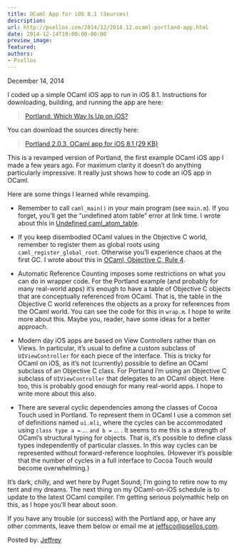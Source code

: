 ```yaml
---
title: OCaml App for iOS 8.1 (Sources)
description:
url: http://psellos.com/2014/12/2014.12.ocaml-portland-app.html
date: 2014-12-14T19:00:00-00:00
preview_image:
featured:
authors:
- Psellos
---
```


<div class="date">December 14, 2014</div>

<p>I coded up a simple OCaml iOS app to run in iOS 8.1. Instructions for
downloading, building, and running the app are here:</p>

<blockquote>
  <p><a href="http://psellos.com/ocaml/example-app-portland.html">Portland: Which Way Is Up on iOS?</a></p>
</blockquote>

<p>You can download the sources directly here:</p>

<blockquote>
  <p><a href="http://psellos.com/pub/portland/portland-ios-2.0.3.tgz">Portland 2.0.3, OCaml app for iOS 8.1 (29 KB)</a></p>
</blockquote>

<p>This is a revamped version of Portland, the first example OCaml iOS app
I made a few years ago. For maximum clarity it doesn&rsquo;t do anything
particularly impressive. It really just shows how to code an iOS app in
OCaml.</p>

<p>Here are some things I learned while revamping.</p>

<ul>
<li><p>Remember to call <code>caml_main()</code> in your main program (see <code>main.m</code>). If
you forget, you&rsquo;ll get the &ldquo;undefined atom table&rdquo; error at link time.
I wrote about this in <a href="http://psellos.com/2014/10/2014.10.atom-table-undef.html">Undefined caml_atom_table</a>.</p></li>
<li><p>If you keep disembodied OCaml values in the Objective C world,
remember to register them as global roots using
<code>caml_register_global_root</code>. Otherwise you&rsquo;ll experience chaos at the
first GC. I wrote about this in <a href="http://psellos.com/2014/12/2014.12.objc-rule-four.html">OCaml, Objective C, Rule 4</a>.</p></li>
<li><p>Automatic Reference Counting imposes some restrictions on what you can
do in wrapper code. For the Portland example (and probably for many
real-world apps) it&rsquo;s enough to have a table of Objective C objects
that are conceptually referenced from OCaml. That is, the table in the
Objective C world references the objects as a proxy for references
from the OCaml world. You can see the code for this in <code>wrap.m</code>. I
hope to write more about this. Maybe you, reader, have some ideas for
a better approach.</p></li>
<li><p>Modern day iOS apps are based on View Controllers rather than on
Views. In particular, it&rsquo;s usual to define a custom subclass of
<code>UIViewController</code> for each piece of the interface. This is tricky for
OCaml on iOS, as it&rsquo;s not (currently) possible to define an OCaml
subclass of an Objective C class. For Portland I&rsquo;m using an Objective
C subclass of <code>UIViewController</code> that delegates to an OCaml object.
Here too, this is probably good enough for many real-world apps. I
hope to write more about this also.</p></li>
<li><p>There are several cyclic dependencies among the classes of Cocoa
Touch used in Portland. To represent them in OCaml I use a common set
of definitions named <code>ui.mli</code>, where the cycles can be accommodated
using <code>class type a =</code> &hellip; <code>and b =</code> &hellip; . It seems to me this is a
strength of OCaml&rsquo;s structural typing for objects. That is, it&rsquo;s
possible to define class types independently of particular classes. In
this way cycles can be represented without forward-reference
loopholes. (However it&rsquo;s possible that the number of cycles in a full
interface to Cocoa Touch would become overwhelming.)</p></li>
</ul>

<p>It&rsquo;s dark, chilly, and wet here by Puget Sound; I&rsquo;m going to retire now
to my tent and my dreams. The next thing on my OCaml-on-iOS schedule is
to update to the latest OCaml compiler. I&rsquo;m getting serious polymathic
help on this, as I hope you&rsquo;ll hear about soon.</p>

<p>If you have any trouble (or success) with the Portland app, or have any
other comments, leave them below or email me at <a href="mailto:jeffsco@psellos.com">jeffsco@psellos.com</a>.</p>

<p>Posted by: <a href="http://psellos.com/aboutus.html#jeffreya.scofieldphd">Jeffrey</a></p>

<p></p>

